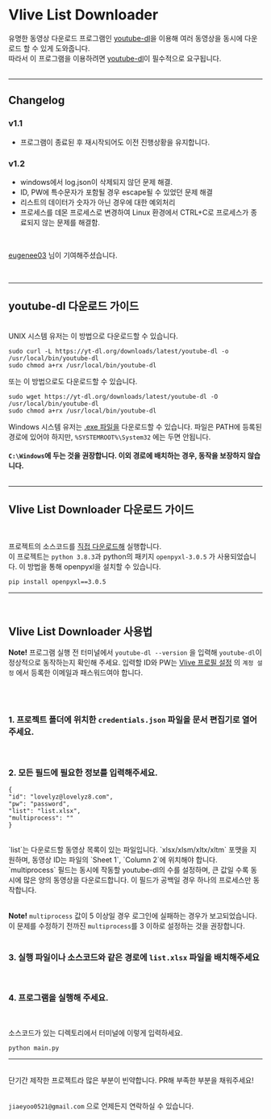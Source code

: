 # Vlive List Downloader
유명한 동영상 다운로드 프로그램인 [youtube-dl]('https://github.com/ytdl-org/youtube-dl')을 이용해 여러 동영상을 동시에 다운로드 할 수 있게 도와줍니다.
<br/>
따라서 이 프로그램을 이용하려면 [youtube-dl]('https://github.com/ytdl-org/youtube-dl')이 필수적으로 요구됩니다.
<br/><br/>
***

## Changelog

### v1.1

 - 프로그램이 종료된 후 재시작되어도 이전 진행상황을 유지합니다.

### v1.2
 - windows에서 log.json이 삭제되지 않던 문제 해결.
 - ID, PW에 특수문자가 포함될 경우 escape될 수 있었던 문제 해결
 - 리스트의 데이터가 숫자가 아닌 경우에 대한 예외처리
 - 프로세스를 데몬 프로세스로 변경하여 Linux 환경에서 CTRL+C로 프로세스가 종료되지 않는 문제를 해결함.
 <br>
 
[eugenee03](https://github.com/eugenee03) 님이 기여해주셨습니다.

<br>

***

## youtube-dl 다운로드 가이드
<br/>
UNIX 시스템 유저는 이 방법으로 다운로드할 수 있습니다.

    sudo curl -L https://yt-dl.org/downloads/latest/youtube-dl -o /usr/local/bin/youtube-dl
    sudo chmod a+rx /usr/local/bin/youtube-dl
또는 이 방법으로도 다운로드할 수 있습니다.

    sudo wget https://yt-dl.org/downloads/latest/youtube-dl -O /usr/local/bin/youtube-dl
    sudo chmod a+rx /usr/local/bin/youtube-dl
Windows 시스템 유저는 [.exe 파일을](https://yt-dl.org/latest/youtube-dl.exe) 다운로드할 수 있습니다. 파일은 PATH에 등록된 경로에 있어야 하지만, `%SYSTEMROOT%\System32` 에는 두면 안됩니다.<br/><br/>
**`C:\Windows`에 두는 것을 권장합니다. 이외 경로에 배치하는 경우, 동작을 보장하지 않습니다.**
<br/>
<br/>
***
## Vlive List Downloader 다운로드 가이드
<br/>

프로젝트의 소스코드를 [직접 다운로드해]('https://github.com/') 실행합니다.<br/>
이 프로젝트는 `python 3.8.3`과 python의 패키지 `openpyxl-3.0.5` 가 사용되었습니다. 이 방법을 통해 openpyxl을 설치할 수 있습니다.

    pip install openpyxl==3.0.5

***
<br/>

## Vlive List Downloader 사용법

**Note!** 프로그램 실행 전 터미널에서 `youtube-dl --version` 을 입력해 `youtube-dl`이 정상적으로 동작하는지 확인해 주세요. 입력할 ID와 PW는 
[Vlive 프로필 설정](https://vlive.tv/my/profile) 의 `계정 설정` 에서 등록한 이메일과 패스워드여야 합니다.

<br/><br/>

### 1. 프로젝트 폴더에 위치한 `credentials.json` 파일을 문서 편집기로 열어주세요. 
<br/>

### 2. 모든 필드에 필요한 정보를 입력해주세요.

    {
    "id": "lovelyz@lovelyz8.com",
    "pw": "password",
    "list": "list.xlsx",
    "multiprocess": ""
    }

<br/>
`list`는 다운로드할 동영상 목록이 있는 파일입니다. `xlsx/xlsm/xltx/xltm` 포맷을 지원하며, 동영상 ID는 파일의 `Sheet 1`, `Column 2`에 위치해야 합니다.<br/>
`multiprocess` 필드는 동시에 작동할 youtube-dl의 수를 설정하며, 큰 값일 수록 동시에 많은 양의 동영상을 다운로드합니다. 이 필드가 공백일 경우 하나의 프로세스만 동작합니다.<br/><br/>

**Note!** `multiprocess` 값이 5 이상일 경우 로그인에 실패하는 경우가 보고되었습니다. 이 문제를 수정하기 전까진 `multiprocess`를 3 이하로 설정하는 것을 권장합니다.
<br/><br/>

### 3. 실행 파일이나 소스코드와 같은 경로에 `list.xlsx` 파일을 배치해주세요
<br/>

### 4. 프로그램을 실행해 주세요.
<br/>

소스코드가 있는 디렉토리에서 터미널에 이렇게 입력하세요.

    python main.py

***
<br/>
단기간 제작한 프로젝트라 많은 부분이 빈약합니다. PR해 부족한 부분을 채워주세요!
<br/><br/>

`jiaeyoo0521@gmail.com` 으로 언제든지 연락하실 수 있습니다.
